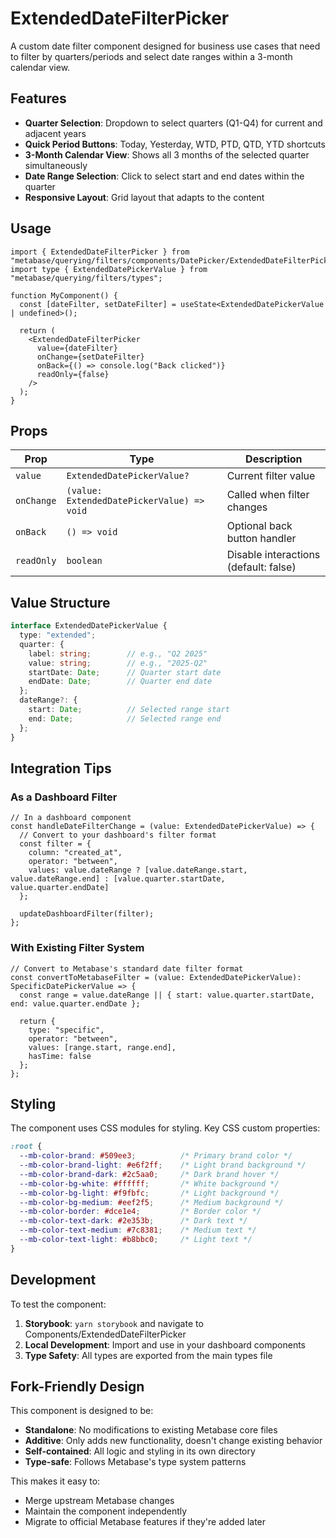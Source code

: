# ExtendedDateFilterPicker

A custom date filter component designed for business use cases that need to filter by quarters/periods and select date ranges within a 3-month calendar view.

## Features

- **Quarter Selection**: Dropdown to select quarters (Q1-Q4) for current and adjacent years
- **Quick Period Buttons**: Today, Yesterday, WTD, PTD, QTD, YTD shortcuts
- **3-Month Calendar View**: Shows all 3 months of the selected quarter simultaneously
- **Date Range Selection**: Click to select start and end dates within the quarter
- **Responsive Layout**: Grid layout that adapts to the content

## Usage

```tsx
import { ExtendedDateFilterPicker } from "metabase/querying/filters/components/DatePicker/ExtendedDateFilterPicker";
import type { ExtendedDatePickerValue } from "metabase/querying/filters/types";

function MyComponent() {
  const [dateFilter, setDateFilter] = useState<ExtendedDatePickerValue | undefined>();

  return (
    <ExtendedDateFilterPicker
      value={dateFilter}
      onChange={setDateFilter}
      onBack={() => console.log("Back clicked")}
      readOnly={false}
    />
  );
}
```

## Props

| Prop | Type | Description |
|------|------|-------------|
| `value` | `ExtendedDatePickerValue?` | Current filter value |
| `onChange` | `(value: ExtendedDatePickerValue) => void` | Called when filter changes |
| `onBack` | `() => void` | Optional back button handler |
| `readOnly` | `boolean` | Disable interactions (default: false) |

## Value Structure

```typescript
interface ExtendedDatePickerValue {
  type: "extended";
  quarter: {
    label: string;        // e.g., "Q2 2025"
    value: string;        // e.g., "2025-Q2"
    startDate: Date;      // Quarter start date
    endDate: Date;        // Quarter end date
  };
  dateRange?: {
    start: Date;          // Selected range start
    end: Date;            // Selected range end
  };
}
```

## Integration Tips

### As a Dashboard Filter
```tsx
// In a dashboard component
const handleDateFilterChange = (value: ExtendedDatePickerValue) => {
  // Convert to your dashboard's filter format
  const filter = {
    column: "created_at",
    operator: "between",
    values: value.dateRange ? [value.dateRange.start, value.dateRange.end] : [value.quarter.startDate, value.quarter.endDate]
  };
  
  updateDashboardFilter(filter);
};
```

### With Existing Filter System
```tsx
// Convert to Metabase's standard date filter format
const convertToMetabaseFilter = (value: ExtendedDatePickerValue): SpecificDatePickerValue => {
  const range = value.dateRange || { start: value.quarter.startDate, end: value.quarter.endDate };
  
  return {
    type: "specific",
    operator: "between",
    values: [range.start, range.end],
    hasTime: false
  };
};
```

## Styling

The component uses CSS modules for styling. Key CSS custom properties:

```css
:root {
  --mb-color-brand: #509ee3;          /* Primary brand color */
  --mb-color-brand-light: #e6f2ff;    /* Light brand background */
  --mb-color-brand-dark: #2c5aa0;     /* Dark brand hover */
  --mb-color-bg-white: #ffffff;       /* White background */
  --mb-color-bg-light: #f9fbfc;       /* Light background */
  --mb-color-bg-medium: #eef2f5;      /* Medium background */
  --mb-color-border: #dce1e4;         /* Border color */
  --mb-color-text-dark: #2e353b;      /* Dark text */
  --mb-color-text-medium: #7c8381;    /* Medium text */
  --mb-color-text-light: #b8bbc0;     /* Light text */
}
```

## Development

To test the component:

1. **Storybook**: `yarn storybook` and navigate to Components/ExtendedDateFilterPicker
2. **Local Development**: Import and use in your dashboard components
3. **Type Safety**: All types are exported from the main types file

## Fork-Friendly Design

This component is designed to be:
- **Standalone**: No modifications to existing Metabase core files
- **Additive**: Only adds new functionality, doesn't change existing behavior
- **Self-contained**: All logic and styling in its own directory
- **Type-safe**: Follows Metabase's type system patterns

This makes it easy to:
- Merge upstream Metabase changes
- Maintain the component independently
- Migrate to official Metabase features if they're added later